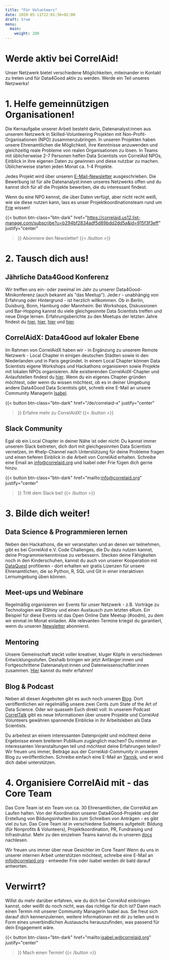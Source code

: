 ```yaml
---
title: "Für Volunteers"
date: 2020-05-11T22:01:56+02:00
draft: true
menu:
  main:
    weight: 200
---
```



# Werde aktiv bei CorrelAid!

Unser Netzwerk bietet verschiedene Möglichkeiten, miteinander in Kontakt zu treten und für Data4Good aktiv zu werden. Werde ein Teil unseres Netzwerks!

# 1. Helfe gemeinnützigen Organisationen!

Die Kernaufgabe unserer Arbeit besteht darin, Datenanalyst:innen aus unserem Netzwerk in Skilled-Volunteering Projekten mit Non-Profit-Organisationen (NPO) zusammenzubringen. In unseren Projekten haben unsere Ehrenamtlichen die Möglichkeit, ihre Kenntnisse anzuwenden und gleichzeitig reale Probleme von realen Organisationen zu lösen. In Teams mit üblicherweise 2-7 Personen helfen Data Scientists von CorrelAid NPOs, Einblick in ihre eigenen Daten zu gewinnen und diese nutzbar zu machen. Üblicherweise starten jeden Monat ca. 1-4 Projekte.

Jedes Projekt wird über unseren [E-Mail-Newsletter](https://correlaid.us12.list-manage.com/subscribe?u=b294bf2834adf5d89bdd2dd5a&id=915f3f3eff) ausgeschrieben. Die Bewerbung ist für alle Datenanalyst:innen unseres Netzwerks offen und du kannst dich für all die Projekte bewerben, die du interessant findest. 

Wenn du eine NPO kennst, die über Daten verfügt, aber nicht recht weiß, wie sie diese nutzen kann, lass es unser Projektkoordinationsteam rund um [Frie](mailto:projekte@correlaid.org) wissen! 

{{< button 
    btn-class="btn-dark"
    href="https://correlaid.us12.list-manage.com/subscribe?u=b294bf2834adf5d89bdd2dd5a&id=915f3f3eff"
    justify="center"
>}}
Abonniere den Newsletter!
{{< /button >}}

# 2. Tausch dich aus!

## Jährliche Data4Good Konferenz
Wir treffen uns ein- oder zweimal im Jahr zu unserer Data4Good-Minikonferenz (auch bekannt als "das Meetup"). Jede:r - unabhängig von Erfahrung oder Hintergrund - ist herzlich willkommen. Ob in Berlin, Duisburg, Bonn, Hamburg oder Mannheim: Bei Workshops, Diskussionen und Bar-Hopping kannst du viele gleichgesinnte Data Scientists treffen und neue Dinge lernen. Erfahrungsberichte zu den Meetups der letzten Jahre findest du [hier](/de/blog/meetup-berlin/), [hier](/de/blog/meetup-hh/), [hier](/de/blog/meetup-bonn/) und [hier](/de/blog/meetup-mannheim/). 

## CorrelAidX: Data4Good auf lokaler Ebene
Im Rahmen von CorrelAidX haben wir - in Ergänzung zu unserem Remote Netzwerk - Local Chapter in einigen deutschen Städten sowie in den Niederlanden und in Paris gegründet. In einem Local Chapter können Data Scientists eigene Workshops und Hackathons organisieren sowie Projekte mit lokalen NPOs organisieren. Alle existierenden CorrelAidX-Chapter und Anlaufstellen findest du [hier](/de/correlaid-x).
Wenn du ein eigenes Chapter gründen möchtest, oder wenn du wissen möchtest, ob es in deiner Umgebung andere Data4Good Data Scientists gibt, schreib eine E-Mail an unsere Community Managerin [Isabel](mailto:isabel.w@correlaid.org). 

{{< button 
    btn-class="btn-dark"
    href="/de/correlaid-x"
    justify="center"
>}}
Erfahre mehr zu CorrelAidX!
{{< /button >}}

## Slack Community 
Egal ob ein Local Chapter in deiner Nähe ist oder nicht: Du kannst immer unserem Slack beitreten, dich dort mit gleichgesinnten Data Scientists vernetzen, im #help-Channel nach Unterstützung für deine Probleme fragen und einen tieferen Einblick in die Arbeit von CorrelAid erhalten. Schreibe eine Email an [info@correlaid.org](mailto:info@correlaid.org) und Isabel oder Frie fügen dich gerne hinzu.

{{< button 
    btn-class="btn-dark"
    href="mailto:info@correlaid.org"
    justify="center"
>}}
Tritt dem Slack bei!
{{< /button >}}


# 3. Bilde dich weiter!
## Data Science & Programmieren lernen
Neben den Hackathons, die wir veranstalten und an denen wir teilnehmen, gibt es bei CorrelAid e.V. Code Challenges, die Du dazu nutzen kannst, deine Programmierkenntnisse zu verbessern. Stecken deine Fähigkeiten noch in den Kinderschuhen, kannst du auch von unserer Kooperation mit [DataQuest](/de/partners) profitieren - dort erhalten wir gratis Lizenzen für unsere Ehrenamtlichen, die so Python, R, SQL und Git in einer interaktiven Lernumgebung üben können.

## Meet-ups und Webinare
Regelmäßig organisieren wir Events für unser Netzwerk - z.B. Vorträge zu Technologien wie RShiny und einen Austausch zum letzten eRum. Ein Beispiel für diese Events ist das Open Online Date Meetup (#oodm), zu dem wir einmal im Monat einladen. Alle relevanten Termine kriegst du garantiert, wenn du unseren [Newsletter](https://correlaid.us12.list-manage.com/subscribe?u=b294bf2834adf5d89bdd2dd5a&id=915f3f3eff) abonnierst.

## Mentoring
Unsere Gemeinschaft steckt voller kreativer, kluger Köpfe in verschiedenen Entwicklungsstufen. Deshalb bringen wir jetzt Anfänger:innen und Fortgeschrittene Datenanalyst:innen und Datenwissenschaftler:innen zusammen. [Hier](mentoring.correlaid.org) kannst du mehr erfahren!

## Blog & Podcast
Neben all diesen Angeboten gibt es auch noch unseren [Blog](https://correlaid.org/de/blog/). Dort veröffentlichen wir regelmäßig unsere zwei Cents zum State of the Art of Data Science. Oder wir quasseln Euch direkt voll: In unserem Podcast [CorrelTalk](https://soundcloud.com/correlaid_podcast) gibt es neue Informationen über unsere Projekte und CorrelAid Volunteers gewähren spannende Einblicke in ihr Arbeitsleben als Data Scientists.

Du arbeitest an einem interessanten Datenprojekt und möchtest deine Ergebnisse einem breiteren Publikum zugänglich machen? Du nimmst an interessanten Veranstaltungen teil und möchtest deine Erfahrungen teilen? Wir freuen uns immer, Beiträge aus der CorrelAid-Community in unserem Blog zu veröffentlichen. Schreibe einfach eine E-Mail an [Yannik](mailto:blog@correlaid.org), und er wird dich dabei unterstützen.

# 4. Organisiere CorrelAid mit - das Core Team

Das Core Team ist ein Team von ca. 30 Ehrenamtlichen, die CorrelAid am Laufen halten. Von der Koordination unserer Data4Good-Projekte und der Erstellung von Bildungsinhalten bis zum Schreiben von Anträgen - es gibt viel zu tun. Das Core Team ist in verschiedene Subteams aufgeteilt: Bildung (für Nonprofits & Volunteers), Projektkoordination, PR, Fundraising und Infrastruktur. Mehr zu den einzelnen Teams kannst du in unseren [docs](https://docs.correlaid.org/get-started#get-involved-in-the-core-team) nachlesen.

Wir freuen uns immer über neue Gesichter im Core Team! Wenn du uns in unserer internen Arbeit unterstützen möchtest, schreibe eine E-Mail an [info@correlaid.org](mailto:info@correlaid.org) - entweder Frie oder Isabel werden dir bald darauf antworten.

# Verwirrt?
Willst du mehr darüber erfahren, wie du dich bei CorrelAid einbringen kannst, oder weißt du noch nicht, was das richtige für dich ist? Dann mach einen Termin mit unserer Community Managerin Isabel aus. Sie freut sich darauf dich kennenzulernen, weitere Informationen mit dir zu teilen und in Form eines unverbindlichen Austauschs herauszufinden, was passend für dein Engagement wäre.

{{< button 
    btn-class="btn-dark"
    href="mailto:isabel.w@correlaid.org"
    justify="center"
>}}
Mach einen Termin!
{{< /button >}}
